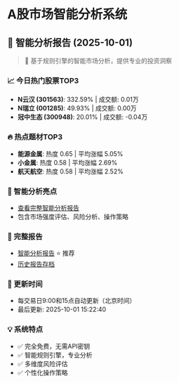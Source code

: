 # A股市场智能分析系统

## 🤖 智能分析报告 (2025-10-01)

> 🚀 基于规则引擎的智能市场分析，提供专业的投资洞察

### 📈 今日热门股票TOP3
- **N云汉 (301563)**: 332.59% | 成交额: 0.01万
- **N瑞立 (001285)**: 49.93% | 成交额: 0.00万
- **冠中生态 (300948)**: 20.01% | 成交额: -0.04万

### 🔥 热点题材TOP3
- **能源金属**: 热度 0.65 | 平均涨幅 5.05%
- **小金属**: 热度 0.58 | 平均涨幅 2.69%
- **航天航空**: 热度 0.58 | 平均涨幅 2.52%

### 🤖 智能分析亮点
- [查看完整智能分析报告](reports/enhanced_report_2025-10-01.md)
- 包含市场强度评估、风险分析、操作策略

### 📄 完整报告
- [智能分析报告](reports/enhanced_report_2025-10-01.md) ⭐ 推荐
- [历史报告存档](reports/)

### 🔄 更新时间
- 每交易日9:00和15点自动更新（北京时间）
- 最后更新: 2025-10-01 15:22:40

### 💡 系统特点
- ✅ 完全免费，无需API密钥
- ✅ 智能规则引擎，专业分析
- ✅ 多维度风险评估
- ✅ 个性化操作策略
